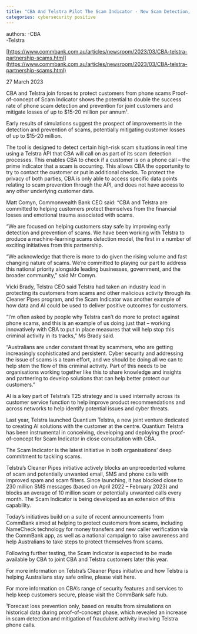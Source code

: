 ```yaml
---
title: "CBA And Telstra Pilot The Scam Indicator - New Scam Detection, Prevention And Education Initiatives To Keep More Customers Safe"
categories: cybersecurity positive
---
```


authors:
-CBA  
-Telstra  

[https://www.commbank.com.au/articles/newsroom/2023/03/CBA-telstra-partnership-scams.html](https://www.commbank.com.au/articles/newsroom/2023/03/CBA-telstra-partnership-scams.html)  

27 March 2023

CBA and Telstra join forces to protect customers from phone scams
Proof-of-concept of Scam Indicator shows the potential to double the success rate of phone scam detection and prevention for joint customers and mitigate losses of up to $15-20 million per annum¹.



Early results of simulations suggest the prospect of improvements in the detection and prevention of scams, potentially mitigating customer losses of up to $15-20 million.

The tool is designed to detect certain high-risk scam situations in real time using a Telstra API that CBA will call on as part of its scam detection processes. This enables CBA to check if a customer is on a phone call – the prime indicator that a scam is occurring. This allows CBA the opportunity to try to contact the customer or put in additional checks. To protect the privacy of both parties, CBA is only able to access specific data points relating to scam prevention through the API, and does not have access to any other underlying customer data.

Matt Comyn, Commonwealth Bank CEO said: “CBA and Telstra are committed to helping customers protect themselves from the financial losses and emotional trauma associated with scams.

“We are focused on helping customers stay safe by improving early detection and prevention of scams. We have been working with Telstra to produce a machine-learning scams detection model, the first in a number of exciting initiatives from this partnership.

“We acknowledge that there is more to do given the rising volume and fast changing nature of scams. We’re committed to playing our part to address this national priority alongside leading businesses, government, and the broader community,” said Mr Comyn.

Vicki Brady, Telstra CEO said Telstra had taken an industry lead in protecting its customers from scams and other malicious activity through its Cleaner Pipes program, and the Scam Indicator was another example of how data and AI could be used to deliver positive outcomes for customers.

“I’m often asked by people why Telstra can’t do more to protect against phone scams, and this is an example of us doing just that – working innovatively with CBA to put in place measures that will help stop this criminal activity in its tracks,” Ms Brady said.

“Australians are under constant threat by scammers, who are getting increasingly sophisticated and persistent. Cyber security and addressing the issue of scams is a team effort, and we should be doing all we can to help stem the flow of this criminal activity. Part of this needs to be organisations working together like this to share knowledge and insights and partnering to develop solutions that can help better protect our customers.”

AI is a key part of Telstra’s T25 strategy and is used internally across its customer service function to help improve product recommendations and across networks to help identify potential issues and cyber threats. 

Last year, Telstra launched Quantium Telstra, a new joint venture dedicated to creating AI solutions with the customer at the centre. Quantium Telstra has been instrumental in conceiving, developing and deploying the proof-of-concept for Scam Indicator in close consultation with CBA.

The Scam Indicator is the latest initiative in both organisations’ deep commitment to tackling scams.

Telstra’s Cleaner Pipes initiative actively blocks an unprecedented volume of scam and potentially unwanted email, SMS and phone calls with improved spam and scam filters. Since launching, it has blocked close to 230 million SMS messages (based on April 2022 – February 2023) and blocks an average of 10 million scam or potentially unwanted calls every month. The Scam Indicator is being developed as an extension of this capability.

Today’s initiatives build on a suite of recent announcements from CommBank aimed at helping to protect customers from scams, including NameCheck technology for money transfers and new caller verification via the CommBank app, as well as a national campaign to raise awareness and help Australians to take steps to protect themselves from scams.

Following further testing, the Scam Indicator is expected to be made available by CBA to joint CBA and Telstra customers later this year.

For more information on Telstra’s Cleaner Pipes initiative and how Telstra is helping Australians stay safe online, please visit here.   

For more information on CBA’s range of security features and services to help keep customers secure, please visit the CommBank safe hub. 

¹Forecast loss prevention only, based on results from simulations on historical data during proof-of-concept phase, which revealed an increase in scam detection and mitigation of fraudulent activity involving Telstra phone calls.